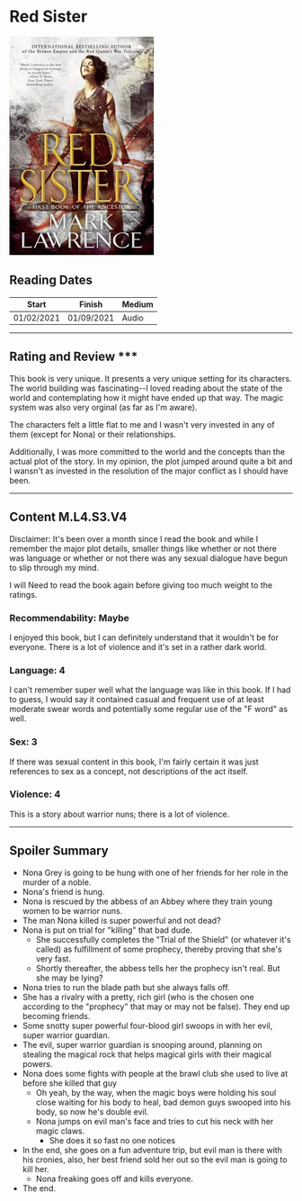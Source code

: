 # Red Sister

![Red Sister Cover](../Covers/RedSister.jpg)

## Reading Dates
| Start | Finish | Medium |
| ---------- | ---------- | ----- |
| 01/02/2021 | 01/09/2021 | Audio |

---
## Rating and Review ***
This book is very unique. It presents a very unique setting for its characters. The world building was fascinating--I loved reading about the state of the world and contemplating how it might have ended up that way. The magic system was also very orginal (as far as I'm aware).

The characters felt a little flat to me and I wasn't very invested in any of them (except for Nona) or their relationships.

Additionally, I was more committed to the world and the concepts than the actual plot of the story. In my opinion, the plot jumped around quite a bit and I wansn't as invested in the resolution of the major conflict as I should have been.

---
## Content M.L4.S3.V4
Disclaimer: It's been over a month since I read the book and while I remember the major plot details, smaller things like whether or not there was language or whether or not there was any sexual dialogue have begun to slip through my mind.

I will Need to read the book again before giving too much weight to the ratings.

### Recommendability: Maybe
I enjoyed this book, but I can definitely understand that it wouldn't be for everyone. There is a lot of violence and it's set in a rather dark world. 

### Language: 4
I can't remember super well what the language was like in this book. If I had to guess, I would say it contained casual and frequent use of at least moderate swear words and potentially some regular use of the "F word" as well.

### Sex: 3
If there was sexual content in this book, I'm fairly certain it was just references to sex as a concept, not descriptions of the act itself.

### Violence: 4
This is a story about warrior nuns; there is a lot of violence.

---
## Spoiler Summary
* Nona Grey is going to be hung with one of her friends for her role in the murder of a noble.
* Nona's friend is hung.
* Nona is rescued by the abbess of an Abbey where they train young women to be warrior nuns.
* The man Nona killed is super powerful and not dead?
* Nona is put on trial for "killing" that bad dude.
    * She successfully completes the "Trial of the Shield" (or whatever it's called) as fulfillment of some prophecy, thereby proving that she's very fast.
    * Shortly thereafter, the abbess tells her the prophecy isn't real. But she may be lying?
* Nona tries to run the blade path but she always falls off.
* She has a rivalry with a pretty, rich girl (who is the chosen one according to the "prophecy" that may or may not be false). They end up becoming friends.
* Some snotty super powerful four-blood girl swoops in with her evil, super warrior guardian.
* The evil, super warrior guardian is snooping around, planning on stealing the magical rock that helps magical girls with their magical powers.
* Nona does some fights with people at the brawl club she used to live at before she killed that guy
    * Oh yeah, by the way, when the magic boys were holding his soul close waiting for his body to heal, bad demon guys swooped into his body, so now he's double evil.
    * Nona jumps on evil man's face and tries to cut his neck with her magic claws.
        * She does it so fast no one notices
* In the end, she goes on a fun adventure trip, but evil man is there with his cronies, also, her best friend sold her out so the evil man is going to kill her. 
    * Nona freaking goes off and kills everyone.
* The end.
